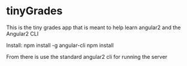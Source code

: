 # tinyGrades
This is the tiny grades app that is meant to help learn angular2 and the Angular2 CLI

Install:
npm install -g angular-cli
npm install

From there is use the standard angular2 cli for running the server
